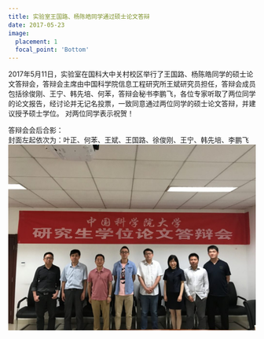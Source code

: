 ```yaml
---
title: 实验室王国路、杨陈皓同学通过硕士论文答辩
date: 2017-05-23
image:
  placement: 1
  focal_point: 'Bottom'
---
```


2017年5月11日，实验室在国科大中关村校区举行了王国路、杨陈皓同学的硕士论文答辩会，答辩会主席由中国科学院信息工程研究所王斌研究员担任，答辩会成员包括徐俊刚、王宁、韩先培、何苯，答辩会秘书李鹏飞，各位专家听取了两位同学的论文报告，经讨论并无记名投票，一致同意通过两位同学的硕士论文答辩，并建议授予硕士学位。
对两位同学表示祝贺！

答辩会会后合影：<br/>
封面左起依次为：叶正、何苯、王斌、王国路、徐俊刚、王宁、韩先培、李鹏飞
![](./featured2.png "左起依次为：叶正、徐俊刚、王斌、杨陈皓、何苯、王宁、韩先培、李鹏飞")

